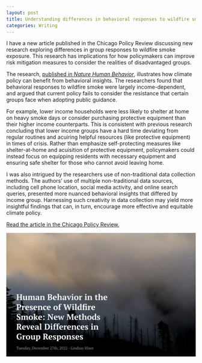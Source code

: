 ```yaml
---
layout: post
title: Understanding differences in behavioral responses to wildfire smoke exposure
categories: Writing
---
```


I have a new article published in the Chicago Policy Review discussing new research exploring differences in group responses to wildfire smoke exposure. This research has implications for how policymakers can improve risk mitigation measures to consider the realities of disadvantaged groups.

The research, [published in _Nature Human Behavior_](https://www.nature.com/articles/s41562-022-01396-6), illustrates how climate policy can benefit from behavioral insights. The researchers found that behavioral responses to wildfire smoke were largely income-dependent, and argued that current policy fails to consider the resistance that certain groups face when adopting public guidance. 

For example, lower income households were less likely to shelter at home on heavy smoke days or consider purchasing protective equipment than their higher income counterparts. This is consistent with previous research concluding that lower income groups have a hard time deviating from regular routines and acuiring helpful resources (like protective equipment) in times of crisis. Rather than emphasize self-protecting measures like shelter-at-home and acuisition of protective equipment, policymakers could instead focus on equipping residents with necessary equipment and ensuring safe shelter for those who cannot avoid leaving home.

I was also intrigued by the researchers use of non-traditional data collection methods.  The authors’ use of multiple non-traditional data sources, including cell phone location, social media activity, and online search queries, presented more nuanced behavioral insights that differed by income group. Harnessing such creativity in data collection may yield more insightful findings that can, in turn, encourage more effective and equitable climate policy.

[Read the article in the Chicago Policy Review.](https://chicagopolicyreview.org/2022/12/27/human-behavior-in-the-presence-of-wildfire-smoke-new-methods-reveal-differences-in-group-responses/)

![](/images/cpr-wildfire.png)

